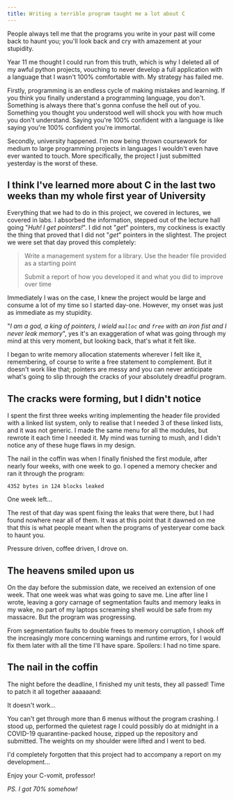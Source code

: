 ```yaml
---
title: Writing a terrible program taught me a lot about C
---
```


People always tell me that the programs you write in your past will come back to haunt you; you'll look back and cry with amazement at your stupidity.

Year 11 me thought I could run from this truth, which is why I deleted all of my awful python projects, vouching to never develop a full application with a language that I wasn't 100% comfortable with. My strategy has failed me.
<!--more-->

Firstly, programming is an endless cycle of making mistakes and learning. If you think you finally understand a programming language, you don't. Something is always there that's gonna confuse the hell out of you. Something you thought you understood well will shock you with how much you don't understand. Saying you're 100% confident with a language is like saying you're 100% confident you're immortal.

Secondly, university happened. I'm now being thrown coursework for medium to large programming projects in languages I wouldn't even have ever wanted to touch. More specifically, the project I just submitted yesterday is the worst of these.

## I think I've learned more about C in the last two weeks than my whole first year of University

Everything that we had to do in this project, we covered in lectures, we covered in labs. I absorbed the information, stepped out of the lecture hall going "*Huh! I get pointers!*". I did not "*get*" pointers, my cockiness is exactly the thing that proved that I did not "*get*" pointers in the slightest. The project we were set that day proved this completely:

>  Write a management system for a library. Use the header file provided as a starting point
>
> Submit a report of how you developed it and what you did to improve over time

Immediately I was on the case, I knew the project would be large and consume a lot of my time so I started day-one. However, my onset was just as immediate as my stupidity.

"*I am a god, a king of pointers, I wield `malloc` and `free` with an iron fist and I never leak memory*", yes it's an exaggeration of what was going through my mind at this very moment, but looking back, that's what it felt like.

I began to write memory allocation statements wherever I felt like it, remembering, of course to write a free statement to complement. But it doesn't work like that; pointers are messy and you can never anticipate what's going to slip through the cracks of your absolutely dreadful program.

## The cracks were forming, but I didn't notice

I spent the first three weeks writing implementing the header file provided with a linked list system, only to realise that I needed 3 of these linked lists, and it was not generic. I made the same menu for all the modules, but rewrote it each time I needed it. My mind was turning to mush, and I didn't notice any of these huge flaws in my design.

The nail in the coffin was when I finally finished the first module, after nearly four weeks, with one week to go. I opened a memory checker and ran it through the program:

```log
4352 bytes in 124 blocks leaked
```

One week left...

The rest of that day was spent fixing the leaks that were there, but I had found nowhere near all of them. It was at this point that it dawned on me that this is what people meant when the programs of yesteryear come back to haunt you.

Pressure driven, coffee driven, I drove on.

## The heavens smiled upon us

On the day before the submission date, we received an extension of one week. That one week was what was going to save me. Line after line I wrote, leaving a gory carnage of segmentation faults and memory leaks in my wake, no part of my laptops screaming shell would be safe from my massacre. But the program was progressing.

From segmentation faults to double frees to memory corruption, I shook off the increasingly more concerning warnings and runtime errors, for I would fix them later with all the time I'll have spare. Spoilers: I had no time spare.

## The nail in the coffin

The night before the deadline, I finished my unit tests, they all passed! Time to patch it all together aaaaaand:

It doesn't work...

You can't get through more than 6 menus without the program crashing. I stood up, performed the quietest rage I could possibly do at midnight in a COVID-19 quarantine-packed house, zipped up the repository and submitted. The weights on my shoulder were lifted and I went to bed.

I'd completely forgotten that this project had to accompany a report on my development...

Enjoy your C-vomit, professor!

*PS. I got 70% somehow!*